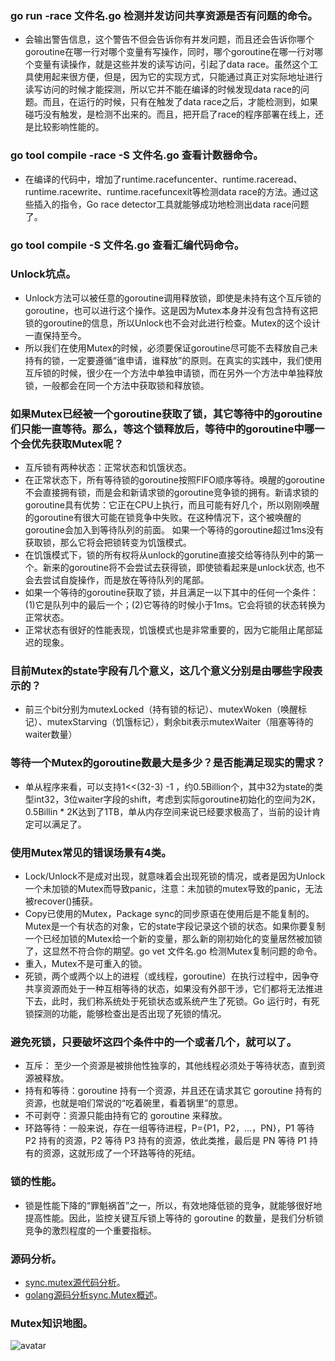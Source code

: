 ### go run -race 文件名.go 检测并发访问共享资源是否有问题的命令。
- 会输出警告信息，这个警告不但会告诉你有并发问题，而且还会告诉你哪个goroutine在哪一行对哪个变量有写操作，同时，哪个goroutine在哪一行对哪个变量有读操作，就是这些并发的读写访问，引起了data race。虽然这个工具使用起来很方便，但是，因为它的实现方式，只能通过真正对实际地址进行读写访问的时候才能探测，所以它并不能在编译的时候发现data race的问题。而且，在运行的时候，只有在触发了data race之后，才能检测到，如果碰巧没有触发，是检测不出来的。而且，把开启了race的程序部署在线上，还是比较影响性能的。
### go tool compile -race -S 文件名.go 查看计数器命令。
- 在编译的代码中，增加了runtime.racefuncenter、runtime.raceread、runtime.racewrite、runtime.racefuncexit等检测data race的方法。通过这些插入的指令，Go race detector工具就能够成功地检测出data race问题了。
### go tool compile -S 文件名.go 查看汇编代码命令。
### Unlock坑点。
- Unlock方法可以被任意的goroutine调用释放锁，即使是未持有这个互斥锁的goroutine，也可以进行这个操作。这是因为Mutex本身并没有包含持有这把锁的goroutine的信息，所以Unlock也不会对此进行检查。Mutex的这个设计一直保持至今。
- 所以我们在使用Mutex的时候，必须要保证goroutine尽可能不去释放自己未持有的锁，一定要遵循“谁申请，谁释放”的原则。在真实的实践中，我们使用互斥锁的时候，很少在一个方法中单独申请锁，而在另外一个方法中单独释放锁，一般都会在同一个方法中获取锁和释放锁。
### 如果Mutex已经被一个goroutine获取了锁，其它等待中的goroutine们只能一直等待。那么，等这个锁释放后，等待中的goroutine中哪一个会优先获取Mutex呢？
- 互斥锁有两种状态：正常状态和饥饿状态。
- 在正常状态下，所有等待锁的goroutine按照FIFO顺序等待。唤醒的goroutine不会直接拥有锁，而是会和新请求锁的goroutine竞争锁的拥有。新请求锁的goroutine具有优势：它正在CPU上执行，而且可能有好几个，所以刚刚唤醒的goroutine有很大可能在锁竞争中失败。在这种情况下，这个被唤醒的goroutine会加入到等待队列的前面。 如果一个等待的goroutine超过1ms没有获取锁，那么它将会把锁转变为饥饿模式。
- 在饥饿模式下，锁的所有权将从unlock的gorutine直接交给等待队列中的第一个。新来的goroutine将不会尝试去获得锁，即使锁看起来是unlock状态, 也不会去尝试自旋操作，而是放在等待队列的尾部。
- 如果一个等待的goroutine获取了锁，并且满足一以下其中的任何一个条件：(1)它是队列中的最后一个；(2)它等待的时候小于1ms。它会将锁的状态转换为正常状态。
- 正常状态有很好的性能表现，饥饿模式也是非常重要的，因为它能阻止尾部延迟的现象。
### 目前Mutex的state字段有几个意义，这几个意义分别是由哪些字段表示的？
- 前三个bit分别为mutexLocked（持有锁的标记）、mutexWoken（唤醒标记）、mutexStarving（饥饿标记），剩余bit表示mutexWaiter（阻塞等待的waiter数量）
### 等待一个Mutex的goroutine数最大是多少？是否能满足现实的需求？
- 单从程序来看，可以支持1<<(32-3) -1 ，约0.5Billion个，其中32为state的类型int32，3位waiter字段的shift，考虑到实际goroutine初始化的空间为2K，0.5Billin * 2K达到了1TB，单从内存空间来说已经要求极高了，当前的设计肯定可以满足了。
### 使用Mutex常见的错误场景有4类。
- Lock/Unlock不是成对出现，就意味着会出现死锁的情况，或者是因为Unlock一个未加锁的Mutex而导致panic，注意：未加锁的mutex导致的panic，无法被recover()捕获。
- Copy已使用的Mutex，Package sync的同步原语在使用后是不能复制的。Mutex是一个有状态的对象，它的state字段记录这个锁的状态。如果你要复制一个已经加锁的Mutex给一个新的变量，那么新的刚初始化的变量居然被加锁了，这显然不符合你的期望。go vet 文件名.go 检测Mutex复制问题的命令。
- 重入，Mutex不是可重入的锁。
- 死锁，两个或两个以上的进程（或线程，goroutine）在执行过程中，因争夺共享资源而处于一种互相等待的状态，如果没有外部干涉，它们都将无法推进下去，此时，我们称系统处于死锁状态或系统产生了死锁。Go 运行时，有死锁探测的功能，能够检查出是否出现了死锁的情况。
### 避免死锁，只要破坏这四个条件中的一个或者几个，就可以了。
- 互斥： 至少一个资源是被排他性独享的，其他线程必须处于等待状态，直到资源被释放。
- 持有和等待：goroutine 持有一个资源，并且还在请求其它 goroutine 持有的资源，也就是咱们常说的“吃着碗里，看着锅里”的意思。
- 不可剥夺：资源只能由持有它的 goroutine 来释放。
- 环路等待：一般来说，存在一组等待进程，P={P1，P2，…，PN}，P1 等待 P2 持有的资源，P2 等待 P3 持有的资源，依此类推，最后是 PN 等待 P1 持有的资源，这就形成了一个环路等待的死结。
### 锁的性能。
- 锁是性能下降的“罪魁祸首”之一，所以，有效地降低锁的竞争，就能够很好地提高性能。因此，监控关键互斥锁上等待的 goroutine 的数量，是我们分析锁竞争的激烈程度的一个重要指标。
### 源码分析。
- [sync.mutex源代码分析](https://colobu.com/2018/12/18/dive-into-sync-mutex/)。
- [golang源码分析sync.Mutex概述](https://studygolang.com/articles/17017)。
### Mutex知识地图。
![avatar](https://github.com/liusuxian/learning_golang/blob/master/img/Mutex.jpg)